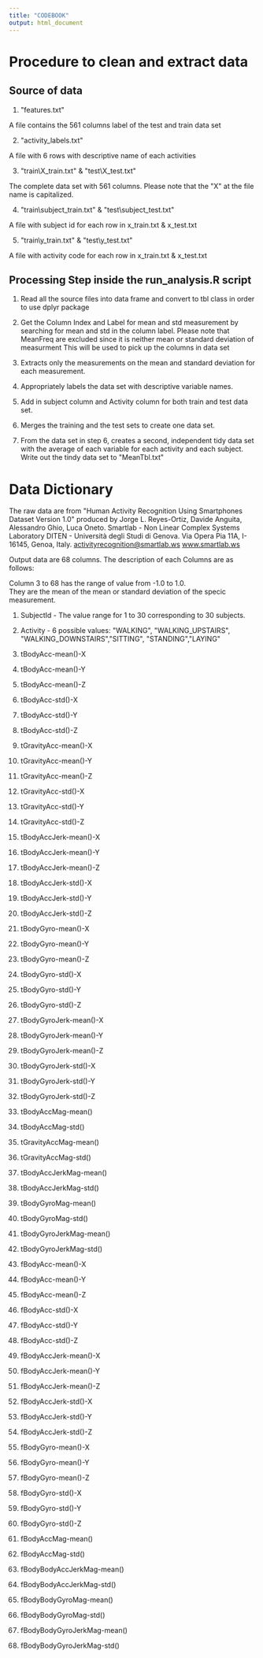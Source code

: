 ```yaml
---
title: "CODEBOOK"
output: html_document
---
```

# Procedure to clean and extract data

## Source of data

1. "features.txt"

A file contains the 561 columns label of the test and train data set

2. "activity_labels.txt"

A file with 6 rows with descriptive name of each activities

3. "train\X_train.txt" & "test\X_test.txt"

The complete data set with 561 columns.  Please note that the "X" at the file name is capitalized.

4. "train\subject_train.txt" & "test\subject_test.txt"

A file with subject id for each row in x_train.txt & x_test.txt

5. "train\y_train.txt" & "test\y_test.txt"

A file with activity code for each row in x_train.txt & x_test.txt

## Processing Step inside the run_analysis.R script

1. Read all the source files into data frame and convert to tbl class in order 
to use dplyr package

2. Get the Column Index and Label for mean and std measurement by searching for mean and std 
in the column label. Please note that MeanFreq are excluded since it is neither mean or 
standard deviation of measurment This will be used to pick up the columns in data set

3. Extracts only the measurements on the mean and standard deviation for each measurement. 

4. Appropriately labels the data set with descriptive variable names.

5. Add in subject column and Activity column for both train and test data set.

6. Merges the training and the test sets to create one data set.
7. From the data set in step 6, creates a second, independent tidy data set with the average of each variable for each activity and each subject. Write out the tindy data set to "MeanTbl.txt"

# Data Dictionary
The raw data are from "Human Activity Recognition Using Smartphones Dataset
Version 1.0" produced by
Jorge L. Reyes-Ortiz, Davide Anguita, Alessandro Ghio, Luca Oneto.
Smartlab - Non Linear Complex Systems Laboratory
DITEN - Università degli Studi di Genova.
Via Opera Pia 11A, I-16145, Genoa, Italy.
activityrecognition@smartlab.ws
www.smartlab.ws

Output data are 68 columns.  The description of each Columns are as follows:

Column 3 to 68 has the range of value from -1.0 to 1.0.  
They are the mean of the mean or standard deviation of the specic measurement.

1. SubjectId - The value range for 1 to 30 corresponding to 30 subjects.

2. Activity - 6 possible values: "WALKING", "WALKING_UPSTAIRS", "WALKING_DOWNSTAIRS","SITTING", "STANDING","LAYING"

3. tBodyAcc-mean()-X
4. tBodyAcc-mean()-Y          
5. tBodyAcc-mean()-Z
6. tBodyAcc-std()-X           
7. tBodyAcc-std()-Y
8. tBodyAcc-std()-Z
9. tGravityAcc-mean()-X
10. tGravityAcc-mean()-Y       
11. tGravityAcc-mean()-Z
12. tGravityAcc-std()-X
13. tGravityAcc-std()-Y
14. tGravityAcc-std()-Z        
15. tBodyAccJerk-mean()-X
16. tBodyAccJerk-mean()-Y      
17. tBodyAccJerk-mean()-Z
18. tBodyAccJerk-std()-X       
19. tBodyAccJerk-std()-Y
20. tBodyAccJerk-std()-Z
21. tBodyGyro-mean()-X
22. tBodyGyro-mean()-Y         
23. tBodyGyro-mean()-Z
24. tBodyGyro-std()-X
25. tBodyGyro-std()-Y
26. tBodyGyro-std()-Z          
27. tBodyGyroJerk-mean()-X
28. tBodyGyroJerk-mean()-Y     
29. tBodyGyroJerk-mean()-Z
30. tBodyGyroJerk-std()-X      
31. tBodyGyroJerk-std()-Y
32. tBodyGyroJerk-std()-Z
33. tBodyAccMag-mean()
34. tBodyAccMag-std()
35. tGravityAccMag-mean()
36. tGravityAccMag-std()
37. tBodyAccJerkMag-mean()
38. tBodyAccJerkMag-std()      
39. tBodyGyroMag-mean()
40. tBodyGyroMag-std()         
41. tBodyGyroJerkMag-mean()
42. tBodyGyroJerkMag-std()     
43. fBodyAcc-mean()-X
44. fBodyAcc-mean()-Y          
45. fBodyAcc-mean()-Z
46. fBodyAcc-std()-X           
47. fBodyAcc-std()-Y            
48. fBodyAcc-std()-Z           
49. fBodyAccJerk-mean()-X
50. fBodyAccJerk-mean()-Y      
51. fBodyAccJerk-mean()-Z       
52. fBodyAccJerk-std()-X       
53. fBodyAccJerk-std()-Y        
54. fBodyAccJerk-std()-Z       
55. fBodyGyro-mean()-X          
56. fBodyGyro-mean()-Y         
57. fBodyGyro-mean()-Z          
58. fBodyGyro-std()-X          
59. fBodyGyro-std()-Y           
60. fBodyGyro-std()-Z          
61. fBodyAccMag-mean()          
62. fBodyAccMag-std()          
63. fBodyBodyAccJerkMag-mean()
64. fBodyBodyAccJerkMag-std()  
65. fBodyBodyGyroMag-mean()     
66. fBodyBodyGyroMag-std()     
67. fBodyBodyGyroJerkMag-mean()
68. fBodyBodyGyroJerkMag-std() 